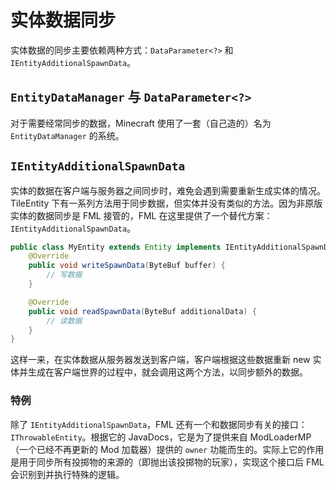# 实体数据同步

实体数据的同步主要依赖两种方式：`DataParameter<?>` 和 `IEntityAdditionalSpawnData`。

## `EntityDataManager` 与 `DataParameter<?>`

对于需要经常同步的数据，Minecraft 使用了一套（自己造的）名为 `EntityDataManager` 的系统。

<!-- TODO (3TUSK): 这系统到底怎么用来着？ -->

## `IEntityAdditionalSpawnData`

实体的数据在客户端与服务器之间同步时，难免会遇到需要重新生成实体的情况。  
TileEntity 下有一系列方法用于同步数据，但实体并没有类似的方法。因为非原版实体的数据同步是 FML 接管的，FML 在这里提供了一个替代方案：`IEntityAdditionalSpawnData`。

```java
public class MyEntity extends Entity implements IEntityAdditionalSpawnData {
    @Override
    public void writeSpawnData(ByteBuf buffer) {
        // 写数据
    }

    @Override
    public void readSpawnData(ByteBuf additionalData) {
        // 读数据
    }
}
```

这样一来，在实体数据从服务器发送到客户端，客户端根据这些数据重新 new 实体并生成在客户端世界的过程中，就会调用这两个方法，以同步额外的数据。

### 特例

除了 `IEntityAdditionalSpawnData`，FML 还有一个和数据同步有关的接口：`IThrowableEntity`。根据它的 JavaDocs，它是为了提供来自 ModLoaderMP（一个已经不再更新的 Mod 加载器）提供的 `owner` 功能而生的。实际上它的作用是用于同步所有投掷物的来源的（即抛出该投掷物的玩家），实现这个接口后 FML 会识别到并执行特殊的逻辑。
